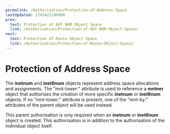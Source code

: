 ```yaml
---
permalink: /Authorisation/Protection-of-Address-Space
lastUpdated: 1743422196000
prev:
  text: Protection of AUT NUM Object Space
  link: /Authorisation/Protection-of-AUT-NUM-Object-Space/
next:
  text: Protection of Route Object Space
  link: /Authorisation/Protection-of-Route-Object-Space/
---
```


# Protection of Address Space

The **inetnum** and **inet6num** objects represent address space allocations and assignments. The "mnt-lower:" attribute is used to reference a **mntner** object that authorises the creation of more specific **inetnum** or **inet6num** objects. If no "mnt-lower:" attribute is present, one of the "mnt-by:" attributes of the parent object will be used instead.

This parent authorisation is only required when an **inetnum** or **inet6num** object is created. This authorisation is in addition to the authorisation of the individual object itself.
